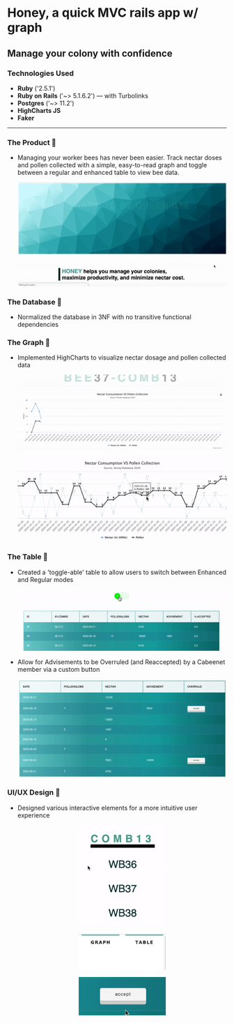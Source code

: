 # Honey, a quick MVC rails app w/ graph
## Manage your colony with confidence

### Technologies Used
* **Ruby** ('2.5.1')
* **Ruby on Rails** ('~> 5.1.6.2') — with Turbolinks
* **Postgres** ('~> 11.2')
* **HighCharts JS**
* **Faker**

---

### The Product 🐝
- Managing your worker bees has never been easier. Track nectar doses and pollen collected with a simple, easy-to-read graph and toggle between a regular and enhanced table to view bee data.
    <p align="center">
        <img src="app/assets/images/index_page.gif">
    </p> 
### The Database 🐝
- Normalized the database in 3NF with no transitive functional dependencies

### The Graph 🐝
- Implemented HighCharts to visualize nectar dosage and pollen collected data
  <p align="center">
      <img src="app/assets/images/graph_grow.gif">
  </p> 
  <p align="center">
      <img src="app/assets/images/graph_highlight.gif">
  </p> 

### The Table 🐝
- Created a 'toggle-able' table to allow users to switch between Enhanced and Regular modes
  <p align="center">
      <img src="app/assets/images/table_toggle.gif">
  </p>
- Allow for Advisements to be Overruled (and Reaccepted) by a Cabeenet member via a custom button
    <p align="center">
        <img src="app/assets/images/overrule_button.gif">
    </p>

### UI/UX Design 🐝
- Designed various interactive elements for a more intuitive user experience

    <p align="center" >
        <img src="app/assets/images/hover_underline.gif" width=200>
    </p> 
    <p align="center">
        <img src="app/assets/images/nav_bar.gif" width=200>
    </p>  
    <p align="center">
        <img src="app/assets/images/accept_button.gif" width=200>
    </p>  

